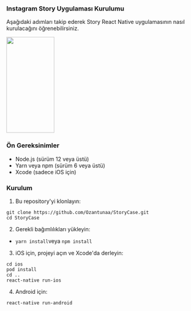 ### Instagram Story Uygulaması Kurulumu
Aşağıdaki adımları takip ederek Story React Native uygulamasının nasıl kurulacağını öğrenebilirsiniz.

<img src="https://user-images.githubusercontent.com/105156986/225743499-1333ee23-e1e9-49b5-aa33-c79c36c9d9e3.gif" width="125" height="250"/>

### Ön Gereksinimler
- Node.js (sürüm 12 veya üstü)
- Yarn veya npm (sürüm 6 veya üstü)
- Xcode (sadece iOS için)

### Kurulum
1. Bu repository'yi klonlayın:

```
git clone https://github.com/Ozantunaa/StoryCase.git
cd StoryCase
```

2. Gerekli bağımlılıkları yükleyin:
- ```yarn install```veya ```npm install```

3. iOS için, projeyi açın ve Xcode'da derleyin:
```
cd ios
pod install
cd ..
react-native run-ios
```
4. Android için:

```
react-native run-android
```
